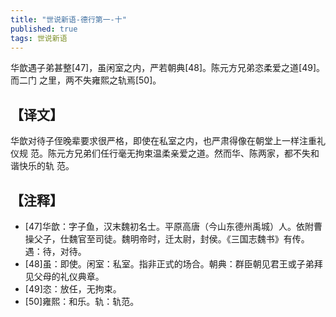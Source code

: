 ```yaml
---
title: "世说新语-德行第一-十"
published: true
tags: 世说新语
---
```


华歆遇子弟甚整[47]，虽闲室之内，严若朝典[48]。陈元方兄弟恣柔爱之道[49]。而二门
之里，两不失雍熙之轨焉[50]。

## 【译文】

华歆对待子侄晚辈要求很严格，即使在私室之内，也严肃得像在朝堂上一样注重礼仪规
范。陈元方兄弟们任行毫无拘束温柔亲爱之道。然而华、陈两家，都不失和谐快乐的轨
范。

## 【注释】

- [47]华歆：字子鱼，汉末魏初名士。平原高唐（今山东德州禹城）人。依附曹操父子，仕魏官至司徒。魏明帝时，迁太尉，封侯。《三国志魏书》有传。遇：待，对待。
- [48]虽：即使。闲室：私室。指非正式的场合。朝典：群臣朝见君王或子弟拜见父母的礼仪典章。
- [49]恣：放任，无拘束。
- [50]雍熙：和乐。轨：轨范。